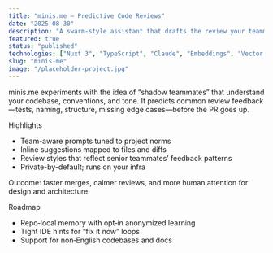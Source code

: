 ```yaml
---
title: "minis.me — Predictive Code Reviews"
date: "2025-08-30"
description: "A swarm-style assistant that drafts the review your teammates will leave, so you can fix issues before opening the PR."
featured: true
status: "published"
technologies: ["Nuxt 3", "TypeScript", "Claude", "Embeddings", "Vector Search", "Docker"]
slug: "minis-me"
image: "/placeholder-project.jpg"
---
```


minis.me experiments with the idea of “shadow teammates” that understand your codebase, conventions, and tone. It predicts common review feedback—tests, naming, structure, missing edge cases—before the PR goes up.

Highlights

- Team-aware prompts tuned to project norms
- Inline suggestions mapped to files and diffs
- Review styles that reflect senior teammates’ feedback patterns
- Private-by-default; runs on your infra

Outcome: faster merges, calmer reviews, and more human attention for design and architecture.

Roadmap

- Repo‑local memory with opt‑in anonymized learning
- Tight IDE hints for “fix it now” loops
- Support for non‑English codebases and docs
